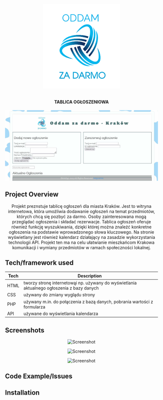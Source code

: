 <h1 align="center">

<br>

<p align="center">
<img src="https://github.com/grochot-agh/final-project-kapibary/blob/main/img/logomaker.png" width = 50% height = 50% alt="Logo">
</p>





</h1>

<h4 align="center">TABLICA OGŁOSZENIOWA</h4>
<p align="center">
    <img src="img/screen aplikacja 1.jpg">
</p>


## Project Overview 
<p align="center">
Projekt preznstuje tablicę ogłoszeń dla miasta Kraków. Jest to witryna internetowa, która umożliwia dodawanie ogłoszeń na 
temat przedmiotów, których chcą się pozbyć za darmo. Osoby zainteresowana mogą przeglądać ogłoszenia i składać rezerwacje. Tablica
ogłoszeń oferuje również funkcję wyszukiwania, dzięki której można znaleźć konkretne ogłoszenia na podstawie wprowadzonego słowa
kluczowego. Na stronie wyświetlany jest również kalendarz działający na zasadzie wykorzystania technologii API. Projekt ten ma na celu
ułatwianie mieszkańcom Krakowa komunikacji i wymiany przedmiotów w ramach społeczności lokalnej.
</p>

## Tech/framework used 

| Tech                                                    | Description                              |
| ------------------------------------------------------- | ---------------------------------------- |
| HTML                          | tworzy stronę internetowąi np. używany do wyświetlania aktualnego ogłoszenia z bazy danych  |
| CSS                           | używany do zmiany wyglądu strony  |
| PHP                           | używany m.in. do połączenia z bazą danych, pobrania wartości z formularza  |
| API                           | używane do wyświetlania kalendarza  |


## Screenshots

<p align="center">
    <img src="" alt="Screenshot">
</p>

<p align="center">
    <img src="" alt="Screenshot">
</p>

<p align="center">
    <img src="" alt="Screenshot">
</p>

## Code Example/Issues


## Installation




